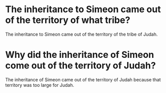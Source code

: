 # The inheritance to Simeon came out of the territory of what tribe?

The inheritance to Simeon came out of the territory of the tribe of Judah.

# Why did the inheritance of Simeon come out of the territory of Judah?

The inheritance of Simeon came out of the territory of Judah because that territory was too large for Judah.
